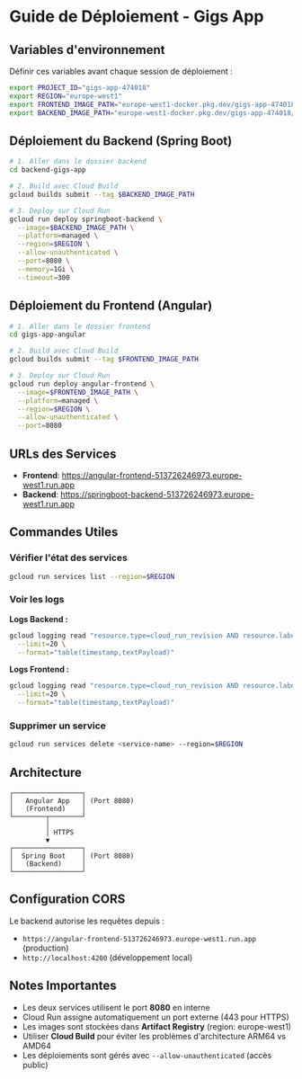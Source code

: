 # Guide de Déploiement - Gigs App

## Variables d'environnement

Définir ces variables avant chaque session de déploiement :

```bash
export PROJECT_ID="gigs-app-474018"
export REGION="europe-west1"
export FRONTEND_IMAGE_PATH="europe-west1-docker.pkg.dev/gigs-app-474018/gigs-app-frontend/gigs-app-frontend_angular"
export BACKEND_IMAGE_PATH="europe-west1-docker.pkg.dev/gigs-app-474018/gigs-app-frontend/gigs-app-backend"
```

## Déploiement du Backend (Spring Boot)

```bash
# 1. Aller dans le dossier backend
cd backend-gigs-app

# 2. Build avec Cloud Build
gcloud builds submit --tag $BACKEND_IMAGE_PATH

# 3. Deploy sur Cloud Run
gcloud run deploy springboot-backend \
  --image=$BACKEND_IMAGE_PATH \
  --platform=managed \
  --region=$REGION \
  --allow-unauthenticated \
  --port=8080 \
  --memory=1Gi \
  --timeout=300
```

## Déploiement du Frontend (Angular)

```bash
# 1. Aller dans le dossier frontend
cd gigs-app-angular

# 2. Build avec Cloud Build
gcloud builds submit --tag $FRONTEND_IMAGE_PATH

# 3. Deploy sur Cloud Run
gcloud run deploy angular-frontend \
  --image=$FRONTEND_IMAGE_PATH \
  --platform=managed \
  --region=$REGION \
  --allow-unauthenticated \
  --port=8080
```

## URLs des Services

- **Frontend**: https://angular-frontend-513726246973.europe-west1.run.app
- **Backend**: https://springboot-backend-513726246973.europe-west1.run.app

## Commandes Utiles

### Vérifier l'état des services

```bash
gcloud run services list --region=$REGION
```

### Voir les logs

**Logs Backend :**
```bash
gcloud logging read "resource.type=cloud_run_revision AND resource.labels.service_name=springboot-backend" \
  --limit=20 \
  --format="table(timestamp,textPayload)"
```

**Logs Frontend :**
```bash
gcloud logging read "resource.type=cloud_run_revision AND resource.labels.service_name=angular-frontend" \
  --limit=20 \
  --format="table(timestamp,textPayload)"
```

### Supprimer un service

```bash
gcloud run services delete <service-name> --region=$REGION
```

## Architecture

```
┌─────────────────┐
│   Angular App   │ (Port 8080)
│   (Frontend)    │
└────────┬────────┘
         │
         │ HTTPS
         ▼
┌─────────────────┐
│  Spring Boot    │ (Port 8080)
│   (Backend)     │
└─────────────────┘
```

## Configuration CORS

Le backend autorise les requêtes depuis :
- `https://angular-frontend-513726246973.europe-west1.run.app` (production)
- `http://localhost:4200` (développement local)

## Notes Importantes

- Les deux services utilisent le port **8080** en interne
- Cloud Run assigne automatiquement un port externe (443 pour HTTPS)
- Les images sont stockées dans **Artifact Registry** (region: europe-west1)
- Utiliser **Cloud Build** pour éviter les problèmes d'architecture ARM64 vs AMD64
- Les déploiements sont gérés avec `--allow-unauthenticated` (accès public)